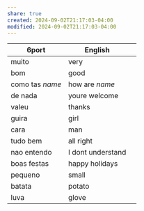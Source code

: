```yaml
---
share: true
created: 2024-09-02T21:17:03-04:00
modified: 2024-09-02T21:17:03-04:00
---
```


| 6port           | English           |     |
| --------------- | ----------------- | --- |
| muito           | very              |     |
| bom             | good              |     |
| como tas _name_ | how are _name_    |     |
| de nada         | youre welcome     |     |
| valeu           | thanks            |     |
| guira           | girl              |     |
| cara            | man               |     |
| tudo bem        | all right         |     |
| nao entendo     | I dont understand |     |
| boas festas     | happy holidays    |     |
| pequeno         | small             |     |
| batata          | potato            |     |
| luva            | glove             |     |
